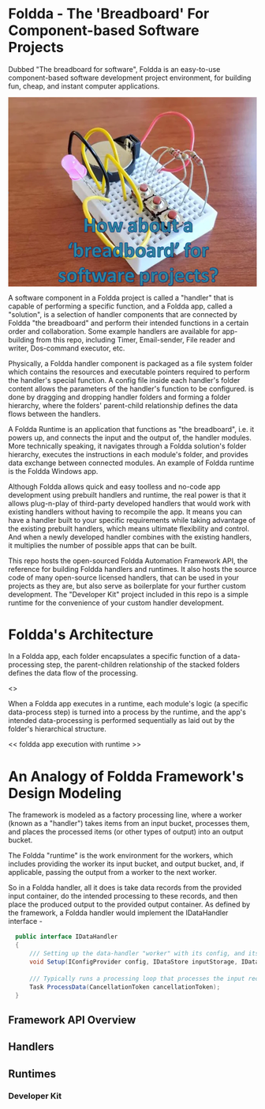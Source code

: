 # Foldda - The 'Breadboard' For Component-based Software Projects

Dubbed "The breadboard for software", Foldda is an easy-to-use component-based software development project environment, for building fun, cheap, and instant computer applications.

<div align="center">
<img src="_Resources/foldda-breadboard.png" width="650" align="center">
</div>

A software component in a Foldda project is called a "handler" that is capable of performing a specific function, and a Foldda app, called a "solution", is a selection of handler components that are connected by Foldda "the breadboard" and perform their intended functions in a certain order and collaboration. Some example handlers are available for app-building from this repo, including Timer, Email-sender, File reader and writer, Dos-command executor, etc.

Physically, a Foldda handler component is packaged as a file system folder which contains the resources and executable pointers required to perform the handler's special function. A config file inside each handler's folder content allows the parameters of the handler's function to be configured. is done by dragging and dropping handler folders and forming a folder hierarchy, where the folders' parent-child relationship defines the data flows between the handlers.

A Foldda Runtime is an application that functions as "the breadboard", i.e. it powers up, and connects the input and the output of, the handler modules. More technically speaking, it navigates through a Foldda solution's folder hierarchy, executes the instructions in each module's folder, and provides data exchange between connected modules. An example of Foldda runtime is the Foldda Windows app.

Although Foldda allows quick and easy toolless and no-code app development using prebuilt handlers and runtime, the real power is that it allows plug-n-play of third-party developed handlers that would work with existing handlers without having to recompile the app. It means you can have a handler built to your specific requirements while taking advantage of the existing prebuilt handlers, which means ultimate flexibility and control. And when a newly developed handler combines with the existing handlers, it multiplies the number of possible apps that can be built.

This repo hosts the open-sourced Foldda Automation Framework API, the reference for building Foldda handlers and runtimes. It also hosts the source code of many open-source licensed handlers, that can be used in your projects as they are, but also serve as boilerplate for your further custom development. The "Developer Kit" project included in this repo is a simple runtime for the convenience of your custom handler development.

# Foldda's Architecture

In a Foldda app, each folder encapsulates a specific function of a data-processing step, the parent-children relationship of the stacked folders defines the data flow of the processing.

<<A pic of Foldda program flow>>

When a Foldda app executes in a runtime, each module's logic (a specific data-process step) is turned into a process by the runtime, and the app's intended data-processing is performed sequentially as laid out by the folder's hierarchical structure.

<< foldda app execution with runtime >>

# An Analogy of Foldda Framework's Design Modeling

The framework is modeled as a factory processing line, where a worker (known as a "handler") takes items from an input bucket, processes them, and places the processed items (or other types of output) into an output bucket.

The Foldda "runtime" is the work environment for the workers, which includes providing the worker its input bucket, and output bucket, and, if applicable, passing the output from a worker to the next worker.

So in a Foldda handler, all it does is take data records from the provided input container, do the intended processing to these records, and then place the produced output to the provided output container. As defined by the framework, a Foldda handler would implement the IDataHandler interface - 

```csharp
  public interface IDataHandler
  {
      /// Setting up the data-handler "worker" with its config, and its input and output storage 
      void Setup(IConfigProvider config, IDataStore inputStorage, IDataStore ouputStorage);

      /// Typically runs a processing loop that processes the input records and saves the output records to the output storage.
      Task ProcessData(CancellationToken cancellationToken);
  }
```

## Framework API Overview

## Handlers

## Runtimes

### Developer Kit




